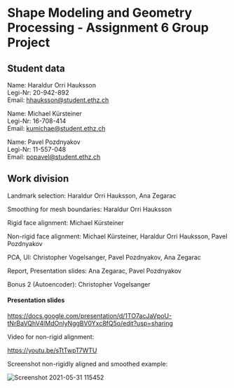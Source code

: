 # Shape Modeling and Geometry Processing - Assignment 6 Group Project

## Student data

Name: Haraldur Orri Hauksson  
Legi-Nr: 20-942-892  
Email: hhauksson@student.ethz.ch

Name: Michael Kürsteiner  
Legi-Nr: 16-708-414  
Email: kumichae@student.ethz.ch

Name: Pavel Pozdnyakov  
Legi-Nr: 11-557-048  
Email: popavel@student.ethz.ch

## Work division
Landmark selection: Haraldur Orri Hauksson, Ana Zegarac

Smoothing for mesh boundaries: Haraldur Orri Hauksson

Rigid face alignment: Michael Kürsteiner

Non-rigid face alignment: Michael Kürsteiner, Haraldur Orri Hauksson, Pavel Pozdnyakov

PCA, UI: Christopher Vogelsanger, Pavel Pozdnyakov, Ana Zegarac

Report, Presentation slides: Ana Zegarac, Pavel Pozdnyakov

Bonus 2 (Autoencoder): Christopher Vogelsanger


#### Presentation slides
https://docs.google.com/presentation/d/1TO7acJaVpoU-tNrBaVQhV4lMdOnlyNggBV0Yxc8fQ5o/edit?usp=sharing  



Video for non-rigid alignment:  

https://youtu.be/sTtTwpT7WTU  

Screenshot non-rigidly aligned and smoothed example:  

![Screenshot 2021-05-31 115452](https://user-images.githubusercontent.com/42907161/120681956-351d7f80-c49c-11eb-9e3b-b59c8184d5fc.png)  




